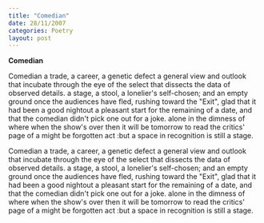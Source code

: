 ```yaml
---
title: "Comedian"
date: 28/11/2007
categories: Poetry
layout: post
---
```


**Comedian**

Comedian
a trade, a career, a genetic defect
a general view and outlook that incubate
through the eye of the select
that dissects the data of
observed details.
a stage, a stool, a lonelier's self-chosen;
and an empty ground once the
audiences
have fled, rushing toward the "Exit",
glad that it had been a good nightout
a pleasant start for the remaining of a date,
and that the comedian didn't
pick one out
for a joke.
alone in the dimness of where when
the show's over
then it will be tomorrow
to read the critics'
page of a
     might be forgotten act
:but a space in recognition
 is still a stage.

Comedian
a trade, a career, a genetic defect
a general view and outlook that incubate
through the eye of the select
that dissects the data of
observed details.
a stage, a stool, a lonelier's self-chosen;
and an empty ground once the
audiences
have fled, rushing toward the "Exit",
glad that it had been a good nightout
a pleasant start for the remaining of a date,
and that the comedian didn't
pick one out
for a joke.
alone in the dimness of where when
the show's over
then it will be tomorrow
to read the critics'
page of a
     might be forgotten act
:but a space in recognition
 is still a stage.
